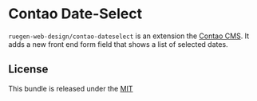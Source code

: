# Contao Date-Select


`ruegen-web-design/contao-dateselect` is an extension the [Contao CMS](https://contao.org).
It adds a new front end form field that shows a list of selected dates.


## License

This bundle is released under the [MIT](LICENSE)
